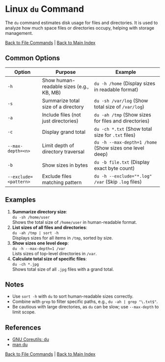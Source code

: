 # Linux `du` Command

The `du` command estimates disk usage for files and directories. It is used to analyze how much space files or directories occupy, helping with storage management.

[Back to File Commands](../file.md) | [Back to Main Index](../../README.md)

## Common Options

| Option | Purpose | Example |
|--------|---------|---------|
| `-h` | Show human-readable sizes (e.g., KB, MB) | `du -h /home` (Display sizes in readable format) |
| `-s` | Summarize total size of a directory | `du -sh /var/log` (Show total size of `/var/log`) |
| `-a` | Include files (not just directories) | `du -ah /tmp` (Show sizes for files and directories) |
| `-c` | Display grand total | `du -ch *.txt` (Show total size for `.txt` files) |
| `--max-depth=<n>` | Limit depth of directory traversal | `du -h --max-depth=1 /home` (Show sizes one level deep) |
| `-b` | Show sizes in bytes | `du -b file.txt` (Display exact byte count) |
| `--exclude=<pattern>` | Exclude files matching pattern | `du -h --exclude="*.log" /var` (Skip `.log` files) |

## Examples
1. **Summarize directory size**:  
   `du -sh /home/user`  
   Shows the total size of `/home/user` in human-readable format.
2. **List sizes of all files and directories**:  
   `du -ah /tmp | sort -h`  
   Displays sizes for all items in `/tmp`, sorted by size.
3. **Show sizes one level deep**:  
   `du -h --max-depth=1 /var`  
   Lists sizes of top-level directories in `/var`.
4. **Calculate total size of specific files**:  
   `du -ch *.jpg`  
   Shows total size of all `.jpg` files with a grand total.

## Notes
- Use `sort -h` with `du` to sort human-readable sizes correctly.
- Combine with `grep` to filter specific paths, e.g., `du -ah | grep "\.txt$"`.
- Be cautious with large directories, as `du` can be slow; use `--max-depth` to limit scope.

## References
- [GNU Coreutils: du](https://www.gnu.org/software/coreutils/manual/html_node/du-invocation.html)
- [man du](https://man7.org/linux/man-pages/man1/du.1.html)

[Back to File Commands](../file.md) | [Back to Main Index](../../README.md)
